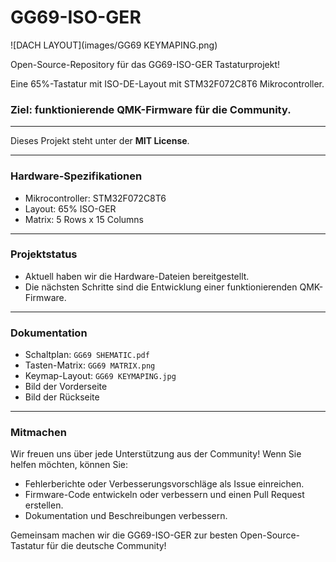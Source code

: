 # GG69-ISO-GER
![DACH LAYOUT](images/GG69 KEYMAPING.png)

Open-Source-Repository für das GG69-ISO-GER Tastaturprojekt!

Eine 65%-Tastatur mit ISO-DE-Layout mit STM32F072C8T6 Mikrocontroller.
### Ziel: funktionierende QMK-Firmware für die Community.

---

Dieses Projekt steht unter der **MIT License**.

---

### Hardware-Spezifikationen

* Mikrocontroller: STM32F072C8T6
* Layout: 65% ISO-GER
* Matrix: 5 Rows x 15 Columns

---

### Projektstatus

* Aktuell haben wir die Hardware-Dateien bereitgestellt.
* Die nächsten Schritte sind die Entwicklung einer funktionierenden QMK-Firmware.

---

### Dokumentation

* Schaltplan: `GG69 SHEMATIC.pdf`
* Tasten-Matrix: `GG69 MATRIX.png`
* Keymap-Layout: `GG69 KEYMAPING.jpg`
* Bild der Vorderseite
* Bild der Rückseite

---

### Mitmachen

Wir freuen uns über jede Unterstützung aus der Community! Wenn Sie helfen möchten, können Sie:

* Fehlerberichte oder Verbesserungsvorschläge als Issue einreichen.
* Firmware-Code entwickeln oder verbessern und einen Pull Request erstellen.
* Dokumentation und Beschreibungen verbessern.

Gemeinsam machen wir die GG69-ISO-GER zur besten Open-Source-Tastatur für die deutsche Community!

